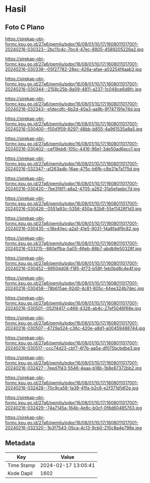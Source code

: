 # Hasil

## Foto C Plano

https://sirekap-obj-formc.kpu.go.id/27a6/pemilu/pdpr/16/08/01/10/17/1608011017001-20240216-030323--2bc11c4c-7bc4-47ec-8805-4589205226a2.jpg

https://sirekap-obj-formc.kpu.go.id/27a6/pemilu/pdpr/16/08/01/10/17/1608011017001-20240216-030338--05f27782-28ec-426a-afae-a03254f4aab3.jpg

https://sirekap-obj-formc.kpu.go.id/27a6/pemilu/pdpr/16/08/01/10/17/1608011017001-20240216-030344--2158c25b-8a09-4811-a237-1c048ce6d8fc.jpg

https://sirekap-obj-formc.kpu.go.id/27a6/pemilu/pdpr/16/08/01/10/17/1608011017001-20240216-032343--e1decdfc-6b2d-40a3-aa9b-9f747191e74d.jpg

https://sirekap-obj-formc.kpu.go.id/27a6/pemilu/pdpr/16/08/01/10/17/1608011017001-20240216-030400--f50d1f59-9297-48bb-b855-4a961535a8a5.jpg

https://sirekap-obj-formc.kpu.go.id/27a6/pemilu/pdpr/16/08/01/10/17/1608011017001-20240216-030402--cef19eb6-105c-4416-96e1-3de50ad6ecc1.jpg

https://sirekap-obj-formc.kpu.go.id/27a6/pemilu/pdpr/16/08/01/10/17/1608011017001-20240216-032347--a1263adb-16ae-475c-b6fb-c8e21e7a175d.jpg

https://sirekap-obj-formc.kpu.go.id/27a6/pemilu/pdpr/16/08/01/10/17/1608011017001-20240216-030420--7be316f1-a8a2-4705-a262-31a5efaebc7d.jpg

https://sirekap-obj-formc.kpu.go.id/27a6/pemilu/pdpr/16/08/01/10/17/1608011017001-20240216-030426--0551a93c-5356-450a-82b8-55e11426f1d3.jpg

https://sirekap-obj-formc.kpu.go.id/27a6/pemilu/pdpr/16/08/01/10/17/1608011017001-20240216-030435--c18e40ec-a2a1-41e5-9031-14a8fadf9c82.jpg

https://sirekap-obj-formc.kpu.go.id/27a6/pemilu/pdpr/16/08/01/10/17/1608011017001-20240216-033215--880effba-5a05-46eb-88b7-abdb9e50328f.jpg

https://sirekap-obj-formc.kpu.go.id/27a6/pemilu/pdpr/16/08/01/10/17/1608011017001-20240216-030452--9950dd08-f185-4f73-b58f-1eb0bd8c4e4f.jpg

https://sirekap-obj-formc.kpu.go.id/27a6/pemilu/pdpr/16/08/01/10/17/1608011017001-20240216-030458--78b615ae-92d0-4c81-805c-44ee324b7dec.jpg

https://sirekap-obj-formc.kpu.go.id/27a6/pemilu/pdpr/16/08/01/10/17/1608011017001-20240216-030501--052f4417-c468-4326-ab4c-27ef5046f68e.jpg

https://sirekap-obj-formc.kpu.go.id/27a6/pemilu/pdpr/16/08/01/10/17/1608011017001-20240216-030507--4729a524-c36c-420e-a8d1-a00459488744.jpg

https://sirekap-obj-formc.kpu.go.id/27a6/pemilu/pdpr/16/08/01/10/17/1608011017001-20240216-030517--ccc74d23-cbf7-4f7b-aa5a-df075bcbdbe3.jpg

https://sirekap-obj-formc.kpu.go.id/27a6/pemilu/pdpr/16/08/01/10/17/1608011017001-20240216-032427--7eed7f43-5546-4aaa-b18b-1b8e87372bb2.jpg

https://sirekap-obj-formc.kpu.go.id/27a6/pemilu/pdpr/16/08/01/10/17/1608011017001-20240216-032428--70c9ca58-1a39-41fa-b2c6-e2f371d1df2e.jpg

https://sirekap-obj-formc.kpu.go.id/27a6/pemilu/pdpr/16/08/01/10/17/1608011017001-20240216-032429--74a7145a-164b-4e8c-b0cf-0f8d60485763.jpg

https://sirekap-obj-formc.kpu.go.id/27a6/pemilu/pdpr/16/08/01/10/17/1608011017001-20240216-032320--1b3f7543-05ca-4c13-9cb0-210c8a4e798e.jpg


## Metadata

| Key        | Value               |
| ---------- | ------------------- |
| Time Stamp | 2024-02-17 13:05:41 |
| Kode Dapil | 1602                |



